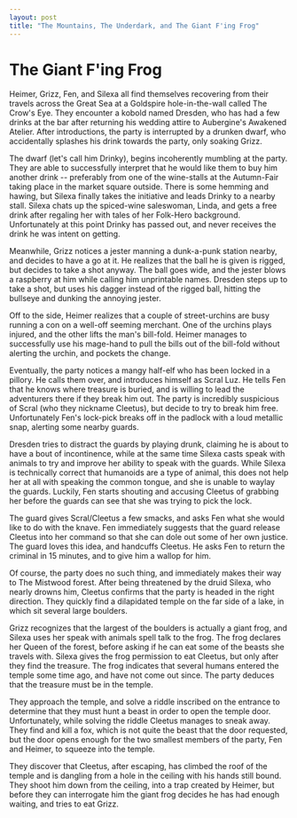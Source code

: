 ```yaml
---
layout: post
title: "The Mountains, The Underdark, and The Giant F'ing Frog"
---
```


# The Giant F'ing Frog
Heimer, Grizz, Fen, and Silexa all find themselves recovering from their travels across the Great Sea at a Goldspire hole-in-the-wall called The Crow's Eye. They encounter a kobold named Dresden, who has had a few drinks at the bar after returning his wedding attire to Aubergine's Awakened Atelier. After introductions, the party is interrupted by a drunken dwarf, who accidentally splashes his drink towards the party, only soaking Grizz.

The dwarf (let's call him Drinky), begins incoherently mumbling at the party. They are able to successfully interpret that he would like them to buy him another drink -- preferably from one of the wine-stalls at the Autumn-Fair taking place in the market square outside. There is some hemming and hawing, but Silexa finally takes the initiative and leads Drinky to a nearby stall. Silexa chats up the spiced-wine saleswoman, Linda, and gets a free drink after regaling her with tales of her Folk-Hero background. Unfortunately at this point Drinky has passed out, and never receives the drink he was intent on getting.

Meanwhile, Grizz notices a jester manning a dunk-a-punk station nearby, and decides to have a go at it. He realizes that the ball he is given is rigged, but decides to take a shot anyway. The ball goes wide, and the jester blows a raspberry at him while calling him unprintable names. Dresden steps up to take a shot, but uses his dagger instead of the rigged ball, hitting the bullseye and dunking the annoying jester.

Off to the side, Heimer realizes that a couple of street-urchins are busy running a con on a well-off seeming merchant. One of the urchins plays injured, and the other lifts the man's bill-fold. Heimer manages to successfully use his mage-hand to pull the bills out of the bill-fold without alerting the urchin, and pockets the change.

Eventually, the party notices a mangy half-elf who has been locked in a pillory. He calls them over, and introduces himself as Scral Luz. He tells Fen that he knows where treasure is buried, and is willing to lead the adventurers there if they break him out. The party is incredibly suspicious of Scral (who they nickname Cleetus), but decide to try to break him free. Unfortunately Fen's lock-pick breaks off in the padlock with a loud metallic snap, alerting some nearby guards.

Dresden tries to distract the guards by playing drunk, claiming he is about to have a bout of incontinence, while at the same time Silexa casts speak with animals to try and improve her ability to speak with the guards. While Silexa is technically correct that humanoids are a type of animal, this does not help her at all with speaking the common tongue, and she is unable to waylay the guards. Luckily, Fen starts shouting and accusing Cleetus of grabbing her before the guards can see that she was trying to pick the lock.

The guard gives Scral/Cleetus a few smacks, and asks Fen what she would like to do with the knave. Fen immediately suggests that the guard release Cleetus into her command so that she can dole out some of her own justice. The guard loves this idea, and handcuffs Cleetus. He asks Fen to return the criminal in 15 minutes, and to give him a wallop for him.

Of course, the party does no such thing, and immediately makes their way to The Mistwood forest. After being threatened by the druid Silexa, who nearly drowns him, Cleetus confirms that the party is headed in the right direction. They quickly find a dilapidated temple on the far side of a lake, in which sit several large boulders.

Grizz recognizes that the largest of the boulders is actually a giant frog, and Silexa uses her speak with animals spell talk to the frog. The frog declares her Queen of the forest, before asking if he can eat some of the beasts she travels with. Silexa gives the frog permission to eat Cleetus, but only after they find the treasure. The frog indicates that several humans entered the temple some time ago, and have not come out since. The party deduces that the treasure must be in the temple.

They approach the temple, and solve a riddle inscribed on the entrance to determine that they must hunt a beast in order to open the temple door. Unfortunately, while solving the riddle Cleetus manages to sneak away. They find and kill a fox, which is not quite the beast that the door requested, but the door opens enough for the two smallest members of the party, Fen and Heimer, to squeeze into the temple.

They discover that Cleetus, after escaping, has climbed the roof of the temple and is dangling from a hole in the ceiling with his hands still bound. They shoot him down from the ceiling, into a trap created by Heimer, but before they can interrogate him the giant frog decides he has had enough waiting, and tries to eat Grizz.

